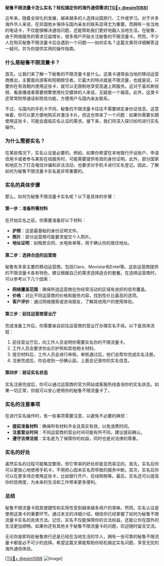 **秘鲁不限流量卡怎么实名？轻松搞定你的海外通信需求[[TG💪+ @esim1088](https://t.me/s/esim1088)]**

近年来，随着全球化的发展，越来越多的人选择出国旅行、工作或学习。对于许多海外华人来说，在异国他乡保持与国内亲友的联系显得尤为重要。而拥有一张当地的电话卡，不仅能够解决通信问题，还能帮助我们更好地融入当地生活。在秘鲁，由于网络服务的需求日益增长，很多用户开始关注秘鲁的不限流量卡。然而，不少人在购买秘鲁不限流量卡后会遇到一个问题——如何实名？这篇文章将详细解答这一疑问，并为你提供实用的操作指南。

### 什么是秘鲁不限流量卡？

首先，让我们来了解一下秘鲁的不限流量卡是什么。这类卡通常由当地的移动运营商推出，主要面向游客和短期居住者。它最大的特点就是不限流量，也就是说，只要你在有效期内使用这张卡，就可以无限制地享受高速上网服务。这对于喜欢刷视频、看直播或者需要频繁使用社交媒体的人来说，无疑是一个福音。此外，这类卡还常常附带通话和短信功能，方便用户与国内亲友联系。

不过，与国内的手机卡不同，秘鲁的不限流量卡往往不需要绑定身份证信息。这意味着，你可以更方便地购买并激活卡片。但这也带来了一个问题：如果你需要长期使用这张卡，可能会面临实名认证的需求。接下来，我们将深入探讨如何进行实名操作。

### 为什么需要实名？

在某些情况下，实名认证是必要的。例如，如果你希望在本地银行开设账户、申请信用卡或者参与某些在线服务时，可能需要提供有效的身份证明。此外，部分国家和地区为了打击电信诈骗和非法活动，也要求对手机卡进行实名登记。因此，了解如何为秘鲁不限流量卡实名是非常重要的。

### 实名的具体步骤

那么，如何为秘鲁不限流量卡实名呢？以下是具体的步骤：

#### 第一步：准备所需材料

在开始实名之前，你需要准备好以下材料：
- **护照**：这是最基础的身份证明文件。
- **照片**：部分运营商可能要求提交个人照片。
- **地址证明**：如租房合同、水电账单等，用于确认你的居住地址。

#### 第二步：选择合适的运营商

秘鲁有多家主要的移动运营商，包括Claro、Movistar和Entel等。这些运营商提供的不限流量卡各有特色，建议根据自己的需求选择适合的套餐。在选择运营商时，可以参考以下几个因素：
- **网络覆盖范围**：确保所选运营商在你经常活动的区域有良好的信号覆盖。
- **价格**：对比不同运营商的价格和服务内容，找到性价比最高的选项。
- **客户评价**：通过网络搜索或咨询朋友，了解其他用户的使用体验。

#### 第三步：前往运营商营业厅

完成准备工作后，你需要亲自前往运营商的营业厅办理实名手续。以下是具体流程：
1. 前往营业厅后，向工作人员说明你需要实名你的不限流量卡。
2. 工作人员会要求你出示护照和其他相关材料。
3. 提交材料后，工作人员会进行审核。审核通过后，他们会帮你完成实名注册。
4. 注册完成后，你会收到一份确认函，上面会记录你的实名信息。

#### 第四步：验证实名状态

实名注册完成后，你可以通过运营商的官方网站或客服热线查询你的实名状态。如果一切正常，你就可以安心使用你的秘鲁不限流量卡了。

### 实名的注意事项

在进行实名操作时，有一些事项需要注意，以避免不必要的麻烦：
- **提前准备材料**：确保所有材料齐全且真实有效，以免浪费时间。
- **注意营业时间**：不同运营商的营业时间可能有所不同，建议提前确认。
- **遵守法律法规**：实名是为了保障你的权益，同时也是对法律的尊重。

### 实名的好处

虽然实名的过程可能略显繁琐，但它带来的好处却是显而易见的。首先，实名后你可以更放心地使用手机卡，不用担心因未实名而导致的服务中断。其次，实名后你可以在更多场合使用这张卡，比如银行开户、在线购物等。最后，实名还可以提高你的信用度，为未来的生活和工作带来更多便利。

### 总结

秘鲁不限流量卡因其便捷性和实用性受到越来越多用户的青睐。然而，实名认证是使用这类卡的重要环节。通过本文的详细介绍，相信你已经掌握了如何为秘鲁不限流量卡实名的具体方法。记住，实名不仅能保障你的合法权益，还能让你在国外的生活更加顺畅。如果你还有其他关于秘鲁不限流量卡的问题，欢迎随时留言交流。

无论你是即将赴秘鲁旅行还是已经在当地生活的华人，拥有一张可靠的秘鲁不限流量卡都是必不可少的选择。希望这篇文章能帮助你轻松搞定实名问题，享受无忧的海外通信体验。

[[TG💪+ @esim1088](https://t.me/s/esim1088) ![Image](https://i.postimg.cc/4NQfJmqS/Snipaste-2025-05-13-00-14-12.png)]